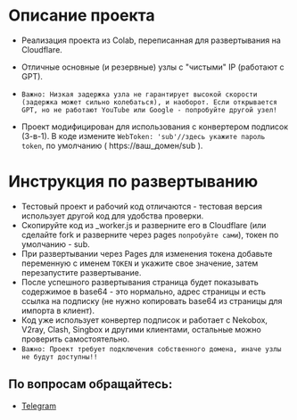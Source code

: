 #   Описание проекта
* Реализация проекта из Colab, переписанная для развертывания на Cloudflare.
* Отличные основные (и резервные) узлы с "чистыми" IP (работают с GPT).
* `Важно: Низкая задержка узла не гарантирует высокой скорости (задержка может сильно колебаться), и наоборот. Если открывается GPT, но не работают YouTube или Google - попробуйте другой узел!`

* Проект модифицирован для использования с конвертером подписок (3-в-1). В коде измените `WebToken: 'sub'//здесь укажите пароль token`, по умолчанию ( https://ваш_домен/sub ).

#   Инструкция по развертыванию
* Тестовый проект и рабочий код отличаются - тестовая версия использует другой код для удобства проверки.
* Скопируйте код из _worker.js и разверните его в Cloudflare (или сделайте fork и разверните через pages `попробуйте сами`), токен по умолчанию - sub.
* При развертывании через Pages для изменения токена добавьте переменную с именем `TOKEN` и укажите свое значение, затем перезапустите развертывание.
* После успешного развертывания страница будет показывать содержимое в base64 - это нормально, адрес страницы и есть ссылка на подписку (не нужно копировать base64 из страницы для импорта в клиент).
* Код уже использует конвертер подписок и работает с Nekobox, V2ray, Clash, Singbox и другими клиентами, остальные можно проверить самостоятельно.
* `Важно: Проект требует подключения собственного домена, иначе узлы не будут доступны!!`

##   По вопросам обращайтесь:
* [Telegram](https://t.me/Enkelte_bot)
